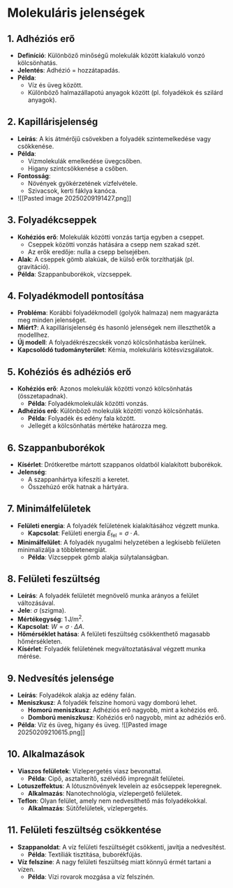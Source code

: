 # Molekuláris jelenségek

## 1. Adhéziós erő
- **Definíció**: Különböző minőségű molekulák között kialakuló vonzó kölcsönhatás.
- **Jelentés**: Adhézió = hozzátapadás.
- **Példa**: 
  - Víz és üveg között.
  - Különböző halmazállapotú anyagok között (pl. folyadékok és szilárd anyagok).

## 2. Kapillárisjelenség
- **Leírás**: A kis átmérőjű csövekben a folyadék szintemelkedése vagy csökkenése.
- **Példa**: 
  - Vízmolekulák emelkedése üvegcsőben.
  - Higany szintcsökkenése a csőben.
- **Fontosság**:
  - Növények gyökérzetének vízfelvétele.
  - Szivacsok, kerti fáklya kanóca.
- ![[Pasted image 20250209191427.png]]

## 3. Folyadékcseppek
- **Kohéziós erő**: Molekulák közötti vonzás tartja egyben a cseppet.
  - Cseppek közötti vonzás hatására a csepp nem szakad szét.
  - Az erők eredője: nulla a csepp belsejében.
- **Alak**: A cseppek gömb alakúak, de külső erők torzíthatják (pl. gravitáció).
- **Példa**: Szappanbuborékok, vízcseppek.

## 4. Folyadékmodell pontosítása
- **Probléma**: Korábbi folyadékmodell (golyók halmaza) nem magyarázta meg minden jelenséget.
- **Miért?**: A kapillárisjelenség és hasonló jelenségek nem illeszthetők a modellhez.
- **Új modell**: A folyadékrészecskék vonzó kölcsönhatásba kerülnek.
- **Kapcsolódó tudományterület**: Kémia, molekuláris kötésvizsgálatok.

## 5. Kohéziós és adhéziós erő
- **Kohéziós erő**: Azonos molekulák közötti vonzó kölcsönhatás (összetapadnak).
  - **Példa**: Folyadékmolekulák közötti vonzás.
- **Adhéziós erő**: Különböző molekulák közötti vonzó kölcsönhatás.
  - **Példa**: Folyadék és edény fala között.
  - Jellegét a kölcsönhatás mértéke határozza meg.
  
## 6. Szappanbuborékok
- **Kísérlet**: Drótkeretbe mártott szappanos oldatból kialakított buborékok.
- **Jelenség**: 
  - A szappanhártya kifeszíti a keretet.
  - Összehúzó erők hatnak a hártyára.

## 7. Minimálfelületek
- **Felületi energia**: A folyadék felületének kialakításához végzett munka.
  - **Kapcsolat**: Felületi energia $E_{\text{fel}} = \sigma \cdot A$.
- **Minimálfelület**: A folyadék nyugalmi helyzetében a legkisebb felületen minimalizálja a többletenergiát.
  - **Példa**: Vízcseppek gömb alakja súlytalanságban.

## 8. Felületi feszültség
- **Leírás**: A folyadék felületét megnövelő munka arányos a felület változásával.
- **Jele**: $\sigma$ (szigma).
- **Mértékegység**: $1 \, \text{J/m}^2$.
- **Kapcsolat**: $W = \sigma \cdot \Delta A$.
- **Hőmérséklet hatása**: A felületi feszültség csökkenthető magasabb hőmérsékleten.
- **Kísérlet**: Folyadék felületének megváltoztatásával végzett munka mérése.

## 9. Nedvesítés jelensége
- **Leírás**: Folyadékok alakja az edény falán.
- **Meniszkusz**: A folyadék felszíne homorú vagy domború lehet.
  - **Homorú meniszkusz**: Adhéziós erő nagyobb, mint a kohéziós erő.
  - **Domború meniszkusz**: Kohéziós erő nagyobb, mint az adhéziós erő.
- **Példa**: Víz és üveg, higany és üveg.
  ![[Pasted image 20250209210615.png]]
## 10. Alkalmazások
- **Viaszos felületek**: Vízlepergetés viasz bevonattal.
  - **Példa**: Cipő, asztalterítő, szélvédő impregnált felületei.
- **Lotuszeffektus**: A lótusznövények levelein az esőcseppek leperegnek.
  - **Alkalmazás**: Nanotechnológia, vízlepergető felületek.
- **Teflon**: Olyan felület, amely nem nedvesíthető más folyadékokkal.
  - **Alkalmazás**: Sütőfelületek, vízlepergetés.

## 11. Felületi feszültség csökkentése
- **Szappanoldat**: A víz felületi feszültségét csökkenti, javítja a nedvesítést.
  - **Példa**: Textíliák tisztítása, buborékfújás.
- **Víz felszíne**: A nagy felületi feszültség miatt könnyű érmét tartani a vízen.
  - **Példa**: Vízi rovarok mozgása a víz felszínén.